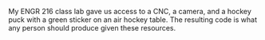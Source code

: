My ENGR 216 class lab gave us access to a CNC, a camera, and a hockey puck with a green sticker on an air hockey table. The resulting code is what any person should produce given these resources.
